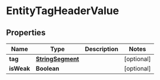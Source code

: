 
# EntityTagHeaderValue

## Properties
Name | Type | Description | Notes
------------ | ------------- | ------------- | -------------
**tag** | [**StringSegment**](StringSegment.md) |  |  [optional]
**isWeak** | **Boolean** |  |  [optional]



